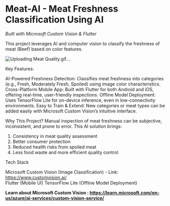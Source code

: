 # Meat-AI - Meat Freshness Classification Using AI
 *Built with Microsoft Custom Vision & Flutter*
 
 This project leverages AI and computer vision to classify the freshness of meat (Beef) based on color features.

![Uploading Meat Quality.gif…]()


 
 Key Features:
 
 AI-Powered Freshness Detection: Classifies  meat freshness into categories (e.g., Fresh, Moderately Fresh, Spoiled) using image color characteristics.
 Cross-Platform Mobile App: Built with Flutter for both Android and iOS, offering real-time, user-friendly inspections.
 Offline Model Deployment: Uses TensorFlow Lite for on-device inference, even in low-connectivity environments.
 Easy to Train & Extend: New categories or meat types can be added easily with Microsoft Custom Vision’s intuitive interface.
 
 Why This Project?
 Manual inspection of meat freshness can be subjective, inconsistent, and prone to error. This AI solution brings:
 
 1. Consistency in meat quality assessment
 2. Better consumer protection
 3. Reduced health risks from spoiled meat
 4. Less food waste and more efficient quality control
 
 Tech Stack
 
 Microsoft Custom Vision (Image Classification) - Link: https://www.customvision.ai/  
 Flutter (Mobile UI)
 TensorFlow Lite (Offline Model Deployment)
 
 **Learn about Microsoft Custom Vision : https://learn.microsoft.com/en-us/azure/ai-services/custom-vision-service/**
